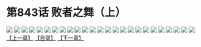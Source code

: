 # 第843话 败者之舞（上）
![](https://mhpic.xiaomingtaiji.net/comic/D/斗破苍穹/第843话F1_262540/1.jpg-zymk.middle.webp)
![](https://mhpic.xiaomingtaiji.net/comic/D/斗破苍穹/第843话F1_262540/2.jpg-zymk.middle.webp)
![](https://mhpic.xiaomingtaiji.net/comic/D/斗破苍穹/第843话F1_262540/3.jpg-zymk.middle.webp)
![](https://mhpic.xiaomingtaiji.net/comic/D/斗破苍穹/第843话F1_262540/4.jpg-zymk.middle.webp)
![](https://mhpic.xiaomingtaiji.net/comic/D/斗破苍穹/第843话F1_262540/5.jpg-zymk.middle.webp)
![](https://mhpic.xiaomingtaiji.net/comic/D/斗破苍穹/第843话F1_262540/6.jpg-zymk.middle.webp)
![](https://mhpic.xiaomingtaiji.net/comic/D/斗破苍穹/第843话F1_262540/7.jpg-zymk.middle.webp)
![](https://mhpic.xiaomingtaiji.net/comic/D/斗破苍穹/第843话F1_262540/8.jpg-zymk.middle.webp)
![](https://mhpic.xiaomingtaiji.net/comic/D/斗破苍穹/第843话F1_262540/9.jpg-zymk.middle.webp)
![](https://mhpic.xiaomingtaiji.net/comic/D/斗破苍穹/第843话F1_262540/10.jpg-zymk.middle.webp)
![](https://mhpic.xiaomingtaiji.net/comic/D/斗破苍穹/第843话F1_262540/11.jpg-zymk.middle.webp)
![](https://mhpic.xiaomingtaiji.net/comic/D/斗破苍穹/第843话F1_262540/12.jpg-zymk.middle.webp)
![](https://mhpic.xiaomingtaiji.net/comic/D/斗破苍穹/第843话F1_262540/13.jpg-zymk.middle.webp)
![](https://mhpic.xiaomingtaiji.net/comic/D/斗破苍穹/第843话F1_262540/14.jpg-zymk.middle.webp)
![](https://mhpic.xiaomingtaiji.net/comic/D/斗破苍穹/第843话F1_262540/15.jpg-zymk.middle.webp)
![](https://mhpic.xiaomingtaiji.net/comic/D/斗破苍穹/第843话F1_262540/16.jpg-zymk.middle.webp)
![](https://mhpic.xiaomingtaiji.net/comic/D/斗破苍穹/第843话F1_262540/17.jpg-zymk.middle.webp)
![](https://mhpic.xiaomingtaiji.net/comic/D/斗破苍穹/第843话F1_262540/18.jpg-zymk.middle.webp)
![](https://mhpic.xiaomingtaiji.net/comic/D/斗破苍穹/第843话F1_262540/19.jpg-zymk.middle.webp)
![](https://mhpic.xiaomingtaiji.net/comic/D/斗破苍穹/第843话F1_262540/20.jpg-zymk.middle.webp)
![](https://mhpic.xiaomingtaiji.net/comic/D/斗破苍穹/第843话F1_262540/21.jpg-zymk.middle.webp)
![](https://mhpic.xiaomingtaiji.net/comic/D/斗破苍穹/第843话F1_262540/22.jpg-zymk.middle.webp)
![](https://mhpic.xiaomingtaiji.net/comic/D/斗破苍穹/第843话F1_262540/23.jpg-zymk.middle.webp)
![](https://mhpic.xiaomingtaiji.net/comic/D/斗破苍穹/第843话F1_262540/24.jpg-zymk.middle.webp)
![](https://mhpic.xiaomingtaiji.net/comic/D/斗破苍穹/第843话F1_262540/25.jpg-zymk.middle.webp)
[【上一章】](./846.md)
[【目录】](./READMD.md)
[【下一章】](./848.md)
